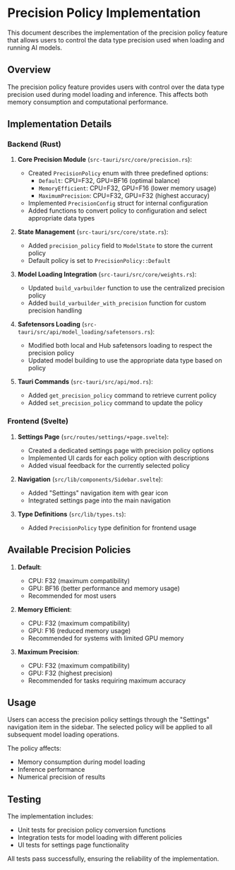 # Precision Policy Implementation

This document describes the implementation of the precision policy feature that allows users to control the data type precision used when loading and running AI models.

## Overview

The precision policy feature provides users with control over the data type precision used during model loading and inference. This affects both memory consumption and computational performance.

## Implementation Details

### Backend (Rust)

1. **Core Precision Module** (`src-tauri/src/core/precision.rs`):
   - Created `PrecisionPolicy` enum with three predefined options:
     - `Default`: CPU=F32, GPU=BF16 (optimal balance)
     - `MemoryEfficient`: CPU=F32, GPU=F16 (lower memory usage)
     - `MaximumPrecision`: CPU=F32, GPU=F32 (highest accuracy)
   - Implemented `PrecisionConfig` struct for internal configuration
   - Added functions to convert policy to configuration and select appropriate data types

2. **State Management** (`src-tauri/src/core/state.rs`):
   - Added `precision_policy` field to `ModelState` to store the current policy
   - Default policy is set to `PrecisionPolicy::Default`

3. **Model Loading Integration** (`src-tauri/src/core/weights.rs`):
   - Updated `build_varbuilder` function to use the centralized precision policy
   - Added `build_varbuilder_with_precision` function for custom precision handling

4. **Safetensors Loading** (`src-tauri/src/api/model_loading/safetensors.rs`):
   - Modified both local and Hub safetensors loading to respect the precision policy
   - Updated model building to use the appropriate data type based on policy

5. **Tauri Commands** (`src-tauri/src/api/mod.rs`):
   - Added `get_precision_policy` command to retrieve current policy
   - Added `set_precision_policy` command to update the policy

### Frontend (Svelte)

1. **Settings Page** (`src/routes/settings/+page.svelte`):
   - Created a dedicated settings page with precision policy options
   - Implemented UI cards for each policy option with descriptions
   - Added visual feedback for the currently selected policy

2. **Navigation** (`src/lib/components/Sidebar.svelte`):
   - Added "Settings" navigation item with gear icon
   - Integrated settings page into the main navigation

3. **Type Definitions** (`src/lib/types.ts`):
   - Added `PrecisionPolicy` type definition for frontend usage

## Available Precision Policies

1. **Default**:
   - CPU: F32 (maximum compatibility)
   - GPU: BF16 (better performance and memory usage)
   - Recommended for most users

2. **Memory Efficient**:
   - CPU: F32 (maximum compatibility)
   - GPU: F16 (reduced memory usage)
   - Recommended for systems with limited GPU memory

3. **Maximum Precision**:
   - CPU: F32 (maximum compatibility)
   - GPU: F32 (highest precision)
   - Recommended for tasks requiring maximum accuracy

## Usage

Users can access the precision policy settings through the "Settings" navigation item in the sidebar. The selected policy will be applied to all subsequent model loading operations.

The policy affects:

- Memory consumption during model loading
- Inference performance
- Numerical precision of results

## Testing

The implementation includes:

- Unit tests for precision policy conversion functions
- Integration tests for model loading with different policies
- UI tests for settings page functionality

All tests pass successfully, ensuring the reliability of the implementation.
